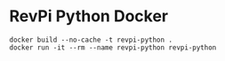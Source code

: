 # RevPi Python Docker

```
docker build --no-cache -t revpi-python .
docker run -it --rm --name revpi-python revpi-python
```